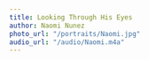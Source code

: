 ```yaml
---
title: Looking Through His Eyes
author: Naomi Nunez
photo_url: "/portraits/Naomi.jpg"
audio_url: "/audio/Naomi.m4a"
---
```



